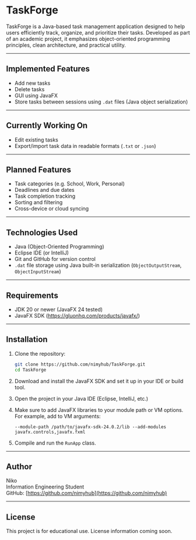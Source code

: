 # TaskForge

TaskForge is a Java-based task management application designed to help users efficiently track, organize, and prioritize their tasks. Developed as part of an academic project, it emphasizes object-oriented programming principles, clean architecture, and practical utility.

---

## Implemented Features

- Add new tasks
- Delete tasks
- GUI using JavaFX
- Store tasks between sessions using `.dat` files (Java object serialization)

---

## Currently Working On

- Edit existing tasks
- Export/import task data in readable formats (`.txt` or `.json`)

---

## Planned Features

- Task categories (e.g. School, Work, Personal)
- Deadlines and due dates
- Task completion tracking
- Sorting and filtering
- Cross-device or cloud syncing

---

## Technologies Used

- Java (Object-Oriented Programming)
- Eclipse IDE (or IntelliJ)
- Git and GitHub for version control
- `.dat` file storage using Java built-in serialization (`ObjectOutputStream`, `ObjectInputStream`)

---

## Requirements

- JDK 20 or newer (JavaFX 24 tested)
- JavaFX SDK (https://gluonhq.com/products/javafx/)

---

## Installation

1. Clone the repository:
    ```bash
    git clone https://github.com/nimyhub/TaskForge.git
    cd TaskForge
    ```

2. Download and install the JavaFX SDK and set it up in your IDE or build tool.

3. Open the project in your Java IDE (Eclipse, IntelliJ, etc.)

4. Make sure to add JavaFX libraries to your module path or VM options. For example, add to VM arguments:

    ```
    --module-path /path/to/javafx-sdk-24.0.2/lib --add-modules javafx.controls,javafx.fxml
    ```

5. Compile and run the `RunApp` class.

---

## Author

Niko  
Information Engineering Student  
GitHub: [https://github.com/nimyhub](https://github.com/nimyhub)

---

## License

This project is for educational use. License information coming soon.

